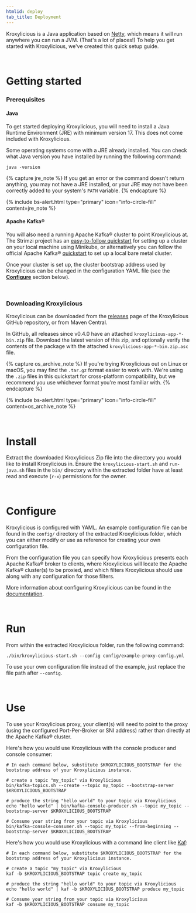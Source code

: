 ```yaml
---
htmlid: deploy
tab_title: Deployment
---
```

Kroxylicious is a Java application based on [Netty](https://netty.io/), which means it will run anywhere you can run a JVM. (That's a lot of places!)
To help you get started with Kroxylicious, we've created this quick setup guide.

<br />

# Getting started

### Prerequisites

#### Java

To get started deploying Kroxylicious, you will need to install a Java Runtime Environment (JRE) with minimum version 17. This does not come included with Kroxylicious.

Some operating systems come with a JRE already installed. You can check what Java version you have installed by running the following command:

```shell
java -version
```

{% capture jre_note %}
If you get an error or the command doesn't return anything, you may not have a JRE installed, or your JRE may not have been correctly added to your system's `PATH` variable.
{% endcapture %}

{% include bs-alert.html type="primary" icon="info-circle-fill" content=jre_note %}

#### Apache Kafka®

You will also need a running Apache Kafka® cluster to point Kroxylicious at. The Strimzi project has an [easy-to-follow quickstart](https://strimzi.io/quickstarts/) for setting up a cluster on your local machine using Minikube, or alternatively you can follow the official Apache Kafka® [quickstart](https://kafka.apache.org/documentation/#quickstart) to set up a local bare metal cluster.

Once your cluster is set up, the cluster bootstrap address used by Kroxylicious can be changed in the configuration YAML file (see the [**Configure**](#configure) section below).

<br />

### Downloading Kroxylicious

Kroxylicious can be downloaded from the [releases](https://github.com/kroxylicious/kroxylicious/releases) page of the Kroxylicious GitHub repository, or from Maven Central.

In GitHub, all releases since v0.4.0 have an attached `kroxylicious-app-*-bin.zip` file. Download the latest version of this zip, and optionally verify the contents of the package with the attached `kroxylicious-app-*-bin.zip.asc` file.

{% capture os_archive_note %}
If you're trying Kroxylicious out on Linux or macOS, you may find the `.tar.gz` format easier to work with. We're using the `.zip` files in this quickstart for cross-platform compatibility, but we recommend you use whichever format you're most familiar with.
{% endcapture %}

{% include bs-alert.html type="primary" icon="info-circle-fill" content=os_archive_note %}

<br />

# Install

Extract the downloaded Kroxylicious Zip file into the directory you would like to install Kroxylicious in.
Ensure the `kroxylicious-start.sh` and `run-java.sh` files in the `bin/` directory within the extracted folder have at least read and execute (`r-x`) permissions for the owner.

<br />

# Configure

Kroxylicious is configured with YAML. An example configuration file can be found in the `config/` directory of the extracted Kroxylicious folder, which you can either modify or use as reference for creating your own configuration file.

From the configuration file you can specify how Kroxylicious presents each Apache Kafka® broker to clients, where Kroxylicious will locate the Apache Kafka® cluster(s) to be proxied, and which filters Kroxylicious should use along with any configuration for those filters.

More information about configuring Kroxylicious can be found in the [documentation](https://kroxylicious.io/kroxylicious/#_deploying_proxies).

<br />

# Run

From within the extracted Kroxylicious folder, run the following command:

```shell
./bin/kroxylicious-start.sh --config config/example-proxy-config.yml
```

To use your own configuration file instead of the example, just replace the file path after `--config`.

<br />

# Use

To use your Kroxylicious proxy, your client(s) will need to point to the proxy (using the configured Port-Per-Broker or SNI address) rather than directly at the Apache Kafka® cluster.

Here's how you would use Kroxylicious with the console producer and console consumer:

```shell
# In each command below, substitute $KROXYLICIOUS_BOOTSTRAP for the bootstrap address of your Kroxylicious instance.

# create a topic "my_topic" via Kroxylicious
bin/kafka-topics.sh --create --topic my_topic --bootstrap-server $KROXYLICIOUS_BOOTSTRAP

# produce the string "hello world" to your topic via Kroxylicious
echo "hello world" | bin/kafka-console-producer.sh --topic my_topic --bootstrap-server $KROXYLICIOUS_BOOTSTRAP

# Consume your string from your topic via Kroxylicious
bin/kafka-console-consumer.sh --topic my_topic --from-beginning --bootstrap-server $KROXYLICIOUS_BOOTSTRAP
```

Here's how you would use Kroxylicious with a command line client like [Kaf](https://github.com/birdayz/kaf):

```shell
# In each command below, substitute $KROXYLICIOUS_BOOTSTRAP for the bootstrap address of your Kroxylicious instance.

# create a topic "my_topic" via Kroxylicious
kaf -b $KROXYLICIOUS_BOOTSTRAP topic create my_topic

# produce the string "hello world" to your topic via Kroxylicious
echo "hello world" | kaf -b $KROXYLICIOUS_BOOTSTRAP produce my_topic

# Consume your string from your topic via Kroxylicious
kaf -b $KROXYLICIOUS_BOOTSTRAP consume my_topic
```

